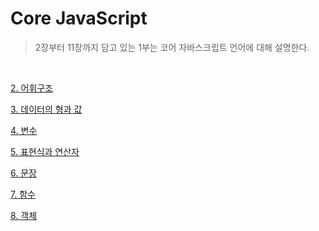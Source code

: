 # Core JavaScript
> 2장부터 11장까지 담고 있는 1부는 코어 자바스크립트 언어에 대해 설명한다.

<br>

[2. 어휘구조](https://github.com/ljk9410/Javascript/tree/master/%ED%95%B5%EC%8B%AC%EA%B0%80%EC%9D%B4%EB%93%9C/Core_JavaScript/2.%EC%96%B4%ED%9C%98%EA%B5%AC%EC%A1%B0)

[3. 데이터의 형과 값](https://github.com/ljk9410/Javascript/tree/master/%ED%95%B5%EC%8B%AC%EA%B0%80%EC%9D%B4%EB%93%9C/Core_JavaScript/3.%EB%8D%B0%EC%9D%B4%ED%84%B0%ED%98%95%26%EA%B0%92)

[4. 변수](https://github.com/ljk9410/Javascript/tree/master/%ED%95%B5%EC%8B%AC%EA%B0%80%EC%9D%B4%EB%93%9C/Core_JavaScript/4.%EB%B3%80%EC%88%98)

[5. 표현식과 연산자](https://github.com/ljk9410/Javascript/tree/master/%ED%95%B5%EC%8B%AC%EA%B0%80%EC%9D%B4%EB%93%9C/Core_JavaScript/5.%ED%91%9C%ED%98%84%EC%8B%9D%26%EC%97%B0%EC%82%B0%EC%9E%90)

[6. 문장](https://github.com/ljk9410/Javascript/tree/master/%ED%95%B5%EC%8B%AC%EA%B0%80%EC%9D%B4%EB%93%9C/Core_JavaScript/6.%EB%AC%B8%EC%9E%A5)

[7. 함수](https://github.com/ljk9410/Javascript/tree/master/%ED%95%B5%EC%8B%AC%EA%B0%80%EC%9D%B4%EB%93%9C/Core_JavaScript/7.%ED%95%A8%EC%88%98)

[8. 객체](https://github.com/ljk9410/Javascript/tree/master/%ED%95%B5%EC%8B%AC%EA%B0%80%EC%9D%B4%EB%93%9C/Core_JavaScript/8.%EA%B0%9D%EC%B2%B4)